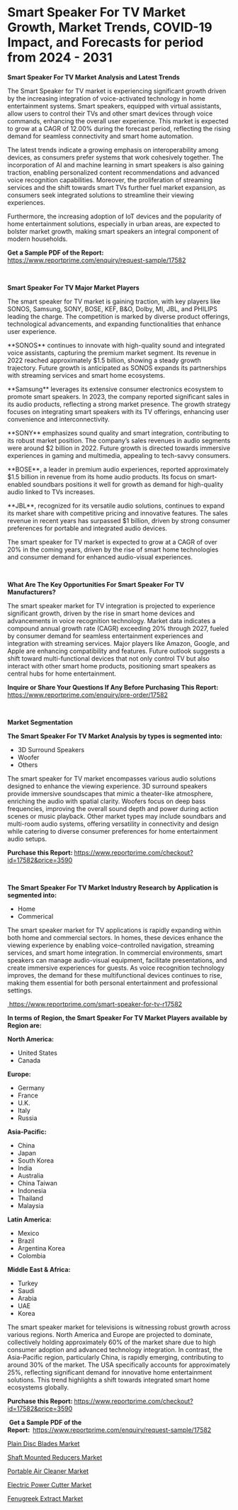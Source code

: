 <p><h1>Smart Speaker For TV Market Growth, Market Trends, COVID-19 Impact, and Forecasts for period from 2024 - 2031</h1></p><p><strong>Smart Speaker For TV Market Analysis and Latest Trends</strong></p>
<p><p>The Smart Speaker for TV market is experiencing significant growth driven by the increasing integration of voice-activated technology in home entertainment systems. Smart speakers, equipped with virtual assistants, allow users to control their TVs and other smart devices through voice commands, enhancing the overall user experience. This market is expected to grow at a CAGR of 12.00% during the forecast period, reflecting the rising demand for seamless connectivity and smart home automation.</p><p>The latest trends indicate a growing emphasis on interoperability among devices, as consumers prefer systems that work cohesively together. The incorporation of AI and machine learning in smart speakers is also gaining traction, enabling personalized content recommendations and advanced voice recognition capabilities. Moreover, the proliferation of streaming services and the shift towards smart TVs further fuel market expansion, as consumers seek integrated solutions to streamline their viewing experiences.</p><p>Furthermore, the increasing adoption of IoT devices and the popularity of home entertainment solutions, especially in urban areas, are expected to bolster market growth, making smart speakers an integral component of modern households.</p></p>
<p><strong>Get a Sample PDF of the Report:&nbsp;</strong> <a href="https://www.reportprime.com/enquiry/request-sample/17582?utm_campaign=1141&utm_medium=2&utm_source=Github&utm_content=ia&utm_term=19112024&utm_id=smart-speaker-for-tv">https://www.reportprime.com/enquiry/request-sample/17582</a></p>
<p>&nbsp;</p>
<p><strong>Smart Speaker For TV Major Market Players</strong></p>
<p><p>The smart speaker for TV market is gaining traction, with key players like SONOS, Samsung, SONY, BOSE, KEF, B&O, Dolby, MI, JBL, and PHILIPS leading the charge. The competition is marked by diverse product offerings, technological advancements, and expanding functionalities that enhance user experience.</p><p>**SONOS** continues to innovate with high-quality sound and integrated voice assistants, capturing the premium market segment. Its revenue in 2022 reached approximately $1.5 billion, showing a steady growth trajectory. Future growth is anticipated as SONOS expands its partnerships with streaming services and smart home ecosystems.</p><p>**Samsung** leverages its extensive consumer electronics ecosystem to promote smart speakers. In 2023, the company reported significant sales in its audio products, reflecting a strong market presence. The growth strategy focuses on integrating smart speakers with its TV offerings, enhancing user convenience and interconnectivity.</p><p>**SONY** emphasizes sound quality and smart integration, contributing to its robust market position. The company’s sales revenues in audio segments were around $2 billion in 2022. Future growth is directed towards immersive experiences in gaming and multimedia, appealing to tech-savvy consumers.</p><p>**BOSE**, a leader in premium audio experiences, reported approximately $1.5 billion in revenue from its home audio products. Its focus on smart-enabled soundbars positions it well for growth as demand for high-quality audio linked to TVs increases.</p><p>**JBL**, recognized for its versatile audio solutions, continues to expand its market share with competitive pricing and innovative features. The sales revenue in recent years has surpassed $1 billion, driven by strong consumer preferences for portable and integrated audio devices.</p><p>The smart speaker for TV market is expected to grow at a CAGR of over 20% in the coming years, driven by the rise of smart home technologies and consumer demand for enhanced audio-visual experiences.</p></p>
<p>&nbsp;</p>
<p><strong>What Are The Key Opportunities For Smart Speaker For TV Manufacturers?</strong></p>
<p><p>The smart speaker market for TV integration is projected to experience significant growth, driven by the rise in smart home devices and advancements in voice recognition technology. Market data indicates a compound annual growth rate (CAGR) exceeding 20% through 2027, fueled by consumer demand for seamless entertainment experiences and integration with streaming services. Major players like Amazon, Google, and Apple are enhancing compatibility and features. Future outlook suggests a shift toward multi-functional devices that not only control TV but also interact with other smart home products, positioning smart speakers as central hubs for home entertainment.</p></p>
<p><strong>Inquire or Share Your Questions If Any Before Purchasing This Report:</strong> <a href="https://www.reportprime.com/enquiry/pre-order/17582?utm_campaign=1141&utm_medium=2&utm_source=Github&utm_content=ia&utm_term=19112024&utm_id=smart-speaker-for-tv">https://www.reportprime.com/enquiry/pre-order/17582</a></p>
<p>&nbsp;</p>
<p><strong>Market Segmentation</strong></p>
<p><strong>The Smart Speaker For TV Market Analysis by types is segmented into:</strong></p>
<p><ul><li>3D Surround Speakers</li><li>Woofer</li><li>Others</li></ul></p>
<p><p>The smart speaker for TV market encompasses various audio solutions designed to enhance the viewing experience. 3D surround speakers provide immersive soundscapes that mimic a theater-like atmosphere, enriching the audio with spatial clarity. Woofers focus on deep bass frequencies, improving the overall sound depth and power during action scenes or music playback. Other market types may include soundbars and multi-room audio systems, offering versatility in connectivity and design while catering to diverse consumer preferences for home entertainment audio setups.</p></p>
<p><strong>Purchase this Report:&nbsp;</strong><a href="https://www.reportprime.com/checkout?id=17582&price=3590&utm_campaign=1141&utm_medium=2&utm_source=Github&utm_content=ia&utm_term=19112024&utm_id=smart-speaker-for-tv">https://www.reportprime.com/checkout?id=17582&price=3590</a></p>
<p>&nbsp;</p>
<p><strong>The Smart Speaker For TV Market Industry Research by Application is segmented into:</strong></p>
<p><ul><li>Home</li><li>Commerical</li></ul></p>
<p><p>The smart speaker market for TV applications is rapidly expanding within both home and commercial sectors. In homes, these devices enhance the viewing experience by enabling voice-controlled navigation, streaming services, and smart home integration. In commercial environments, smart speakers can manage audio-visual equipment, facilitate presentations, and create immersive experiences for guests. As voice recognition technology improves, the demand for these multifunctional devices continues to rise, making them essential for both personal entertainment and professional settings.</p></p>
<p><a href="https://www.reportprime.com/smart-speaker-for-tv-r17582?utm_campaign=1141&utm_medium=2&utm_source=Github&utm_content=ia&utm_term=19112024&utm_id=smart-speaker-for-tv">&nbsp;https://www.reportprime.com/smart-speaker-for-tv-r17582</a></p>
<p><strong>In terms of Region, the Smart Speaker For TV Market Players available by Region are:</strong></p>
<p>
    <p> <strong> North America: </strong>
        <ul>
            <li>United States</li>
            <li>Canada</li>
        </ul>
        </p> 
    <p> <strong> Europe: </strong>
        <ul>
            <li>Germany</li>
            <li>France</li>
            <li>U.K.</li>
            <li>Italy</li>
            <li>Russia</li>
        </ul>
        </p> 
    <p> <strong> Asia-Pacific: </strong>
        <ul>
            <li>China</li>
            <li>Japan</li>
            <li>South Korea</li>
            <li>India</li>
            <li>Australia</li>
            <li>China Taiwan</li>
            <li>Indonesia</li>
            <li>Thailand</li>
            <li>Malaysia</li>
        </ul>
        </p> 
    <p> <strong> Latin America: </strong>
        <ul>
            <li>Mexico</li>
            <li>Brazil</li>
            <li>Argentina Korea</li>
            <li>Colombia</li>
        </ul>
        </p> 
    <p> <strong> Middle East & Africa: </strong>
        <ul>
            <li>Turkey</li>
            <li>Saudi</li>
            <li>Arabia</li>
            <li>UAE</li>
            <li>Korea</li>
        </ul>
    </p>
    </p>
<p><p>The smart speaker market for televisions is witnessing robust growth across various regions. North America and Europe are projected to dominate, collectively holding approximately 60% of the market share due to high consumer adoption and advanced technology integration. In contrast, the Asia-Pacific region, particularly China, is rapidly emerging, contributing to around 30% of the market. The USA specifically accounts for approximately 25%, reflecting significant demand for innovative home entertainment solutions. This trend highlights a shift towards integrated smart home ecosystems globally.</p></p>
<p><strong>Purchase this Report: </strong><a href="https://www.reportprime.com/checkout?id=17582&price=3590&utm_campaign=1141&utm_medium=2&utm_source=Github&utm_content=ia&utm_term=19112024&utm_id=smart-speaker-for-tv">https://www.reportprime.com/checkout?id=17582&price=3590</a></p>
<p>&nbsp;<strong>Get a Sample PDF of the Report:&nbsp;&nbsp;</strong><a href="https://www.reportprime.com/enquiry/request-sample/17582?utm_campaign=1141&utm_medium=2&utm_source=Github&utm_content=ia&utm_term=19112024&utm_id=smart-speaker-for-tv">https://www.reportprime.com/enquiry/request-sample/17582</a></p>
<p><strong></strong></p>
<p><p><a href="https://www.linkedin.com/pulse/north-americas-plain-disc-blades-market-size-share-trends-uhasc?utm_campaign=1141&utm_medium=2&utm_source=Github&utm_content=ia&utm_term=19112024&utm_id=smart-speaker-for-tv">Plain Disc Blades Market</a></p><p><a href="https://www.linkedin.com/pulse/shaft-mounted-reducers-market-report-industry-value-revenue-e0ebc?utm_campaign=1141&utm_medium=2&utm_source=Github&utm_content=ia&utm_term=19112024&utm_id=smart-speaker-for-tv">Shaft Mounted Reducers Market</a></p><p><a href="https://www.linkedin.com/pulse/future-assessment-forecast-global-portable-air-cleaner-iprcc?utm_campaign=1141&utm_medium=2&utm_source=Github&utm_content=ia&utm_term=19112024&utm_id=smart-speaker-for-tv">Portable Air Cleaner Market</a></p><p><a href="https://issuu.com/reportprime-2/docs/electric-power-cutter-market-size-2_cd43de8b839725?utm_campaign=1141&utm_medium=2&utm_source=Github&utm_content=ia&utm_term=19112024&utm_id=smart-speaker-for-tv">Electric Power Cutter Market</a></p><p><a href="https://issuu.com/reportprime-2/docs/fenugreek-extract-market-size-2030._f1b1264cff5d8a?utm_campaign=1141&utm_medium=2&utm_source=Github&utm_content=ia&utm_term=19112024&utm_id=smart-speaker-for-tv">Fenugreek Extract Market</a></p></p>